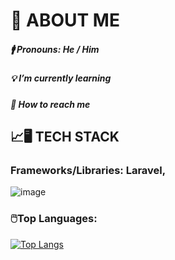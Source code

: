 # 🔩 ABOUT ME

##### 🚹 **Pronouns:** He / Him

##### 💡 **I’m currently learning** 

##### 📨 **How to reach me**

## 📈🖥️ TECH STACK 

### Frameworks/Libraries: Laravel, 

![image](https://img.shields.io/badge/ChatGPT-74aa9c?style=for-the-badge&logo=openai&logoColor=white)


### 🖱️Top Languages:

[![Top Langs](https://github-readme-stats-git-masterrstaa-rickstaa.vercel.app/api/top-langs/?username=newah9247)](https://github.com/newah9247/github-readme-stats)






<!--
**newah9247/newah9247** is a ✨ _special_ ✨ repository because its `README.md` (this file) appears on your GitHub profile.

Here are some ideas to get you started:

- 🔭 I’m currently working on ...
- 🌱 I’m currently learning ...
- 👯 I’m looking to collaborate on ...
- 🤔 I’m looking for help with ...
- 💬 Ask me about ...
- 📫 How to reach me: ...
- 😄 Pronouns: ...
- ⚡ Fun fact: ...
-->
